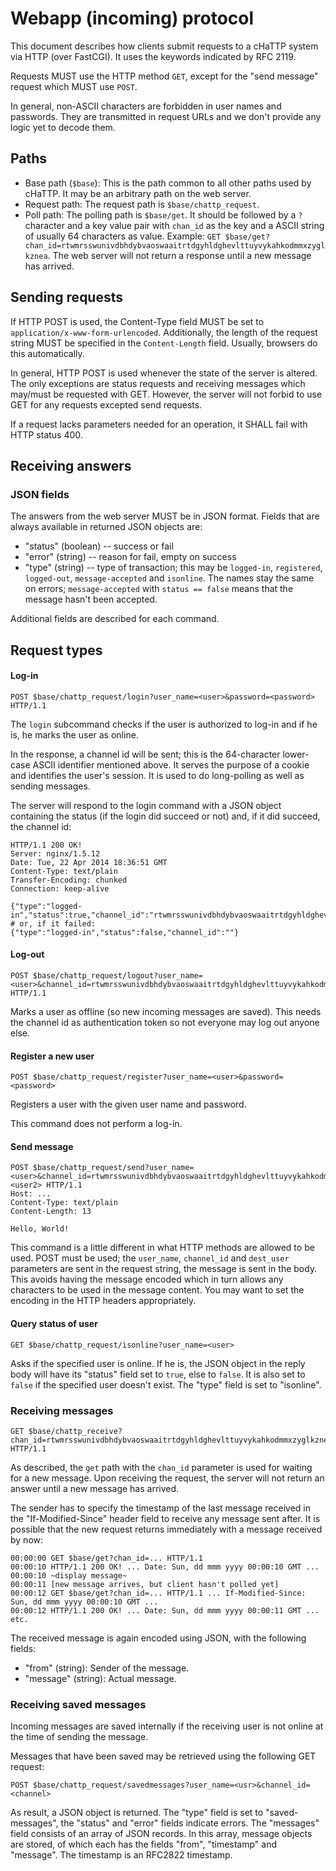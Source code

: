 # Webapp (incoming) protocol

This document describes how clients submit requests to a cHaTTP system via
HTTP (over FastCGI). It uses the keywords indicated by RFC 2119.

Requests MUST use the HTTP method `GET`, except for the "send message" request
which MUST use `POST`.

In general, non-ASCII characters are forbidden in user names and passwords. They are
transmitted in request URLs and we don't provide any logic yet to decode them.

## Paths

* Base path (`$base`): This is the path common to all other paths used by cHaTTP. It may be an arbitrary
path on the web server.
* Request path: The request path is `$base/chattp_request`.
* Poll path: The polling path is `$base/get`. It should be followed by a `?` character and a key value
pair with `chan_id` as the key and a ASCII string of usually 64 characters as value. Example:
`GET $base/get?chan_id=rtwmrsswunivdbhdybvaoswaaitrtdgyhldghevlttuyvykahkodmmxzyglkznea`. The web
server will not return a response until a new message has arrived.

## Sending requests

If HTTP POST is used, the Content-Type field MUST be set to `application/x-www-form-urlencoded`.
Additionally, the length of the request string MUST be specified in the `Content-Length` field. Usually,
browsers do this automatically.

In general, HTTP POST is used whenever the state of the server is altered. The only exceptions
are status requests and receiving messages which may/must be requested with GET. However, the server
will not forbid to use GET for any requests excepted send requests.

If a request lacks parameters needed for an operation, it SHALL fail with HTTP status 400.

## Receiving answers
### JSON fields

The answers from the web server MUST be in JSON format. Fields that are always available in returned JSON objects are:

* "status" (boolean) -- success or fail
* "error" (string) -- reason for fail, empty on success
* "type" (string) -- type of transaction; this may be `logged-in`, `registered`, `logged-out`, `message-accepted` and `isonline`.
The names stay the same on errors; `message-accepted` with `status == false` means that the message hasn't been accepted.

Additional fields are described for each command.

## Request types

#### Log-in

    POST $base/chattp_request/login?user_name=<user>&password=<password> HTTP/1.1

The `login` subcommand checks if the user is authorized to log-in and if he is, he marks
the user as online.

In the response, a channel id will be sent; this is the 64-character lower-case ASCII identifier
mentioned above. It serves the purpose of a cookie and identifies the user's session. It is used
to do long-polling as well as sending messages.

The server will respond to the login command with a JSON object containing the status (if the login
did succeed or not) and, if it did succeed, the channel id:

    HTTP/1.1 200 OK!
    Server: nginx/1.5.12
    Date: Tue, 22 Apr 2014 18:36:51 GMT
    Content-Type: text/plain
    Transfer-Encoding: chunked
    Connection: keep-alive

    {"type":"logged-in","status":true,"channel_id":"rtwmrsswunivdbhdybvaoswaaitrtdgyhldghevlttuyvykahkodmmxzyglkzneaa"}
    # or, if it failed:
    {"type":"logged-in","status":false,"channel_id":""}

#### Log-out

    POST $base/chattp_request/logout?user_name=<user>&channel_id=rtwmrsswunivdbhdybvaoswaaitrtdgyhldghevlttuyvykahkodmmxzyglkzneaa HTTP/1.1

Marks a user as offline (so new incoming messages are saved). This needs the channel id as authentication token
so not everyone may log out anyone else.

#### Register a new user

    POST $base/chattp_request/register?user_name=<user>&password=<password>

Registers a user with the given user name and password.

This command does not perform a log-in.

#### Send message

    POST $base/chattp_request/send?user_name=<user>&channel_id=rtwmrsswunivdbhdybvaoswaaitrtdgyhldghevlttuyvykahkodmmxzyglkzneaa&dest_user=<user2> HTTP/1.1
    Host: ...
    Content-Type: text/plain
    Content-Length: 13

    Hello, World!

This command is a little different in what HTTP methods are allowed to be used. POST must be used; the `user_name`, `channel_id` and `dest_user`
parameters are sent in the request string, the message is sent in the body. This avoids having the message encoded which
in turn allows any characters to be used in the message content. You may want to set the encoding in the HTTP headers appropriately.

#### Query status of user

    GET $base/chattp_request/isonline?user_name=<user>

Asks if the specified user is online. If he is, the JSON object in the reply body will have its "status" field set to `true`, else to `false`.
It is also set to `false` if the specified user doesn't exist. The "type" field is set to "isonline".

### Receiving messages

    GET $base/chattp_receive?chan_id=rtwmrsswunivdbhdybvaoswaaitrtdgyhldghevlttuyvykahkodmmxzyglkznea HTTP/1.1

As described, the `get` path with the `chan_id` parameter is used for waiting for a new message. Upon receiving the request,
the server will not return an answer until a new message has arrived.

The sender has to specify the timestamp of the last message received in the "If-Modified-Since" header field to receive
any message sent after. It is possible that the new request returns immediately with a message received by now:

    00:00:00 GET $base/get?chan_id=... HTTP/1.1
    00:00:10 HTTP/1.1 200 OK! ... Date: Sun, dd mmm yyyy 00:00:10 GMT ...
    00:00:10 ~display message~
    00:00:11 [new message arrives, but client hasn't polled yet]
    00:00:12 GET $base/get?chan_id=... HTTP/1.1 ... If-Modified-Since: Sun, dd mmm yyyy 00:00:10 GMT ...
    00:00:12 HTTP/1.1 200 OK! ... Date: Sun, dd mmm yyyy 00:00:11 GMT ...
    etc.

The received message is again encoded using JSON, with the following fields:

* "from" (string): Sender of the message.
* "message" (string): Actual message.

### Receiving saved messages

Incoming messages are saved internally if the receiving user is not online at the time of sending the message.

Messages that have been saved may be retrieved using the following GET request:

    POST $base/chattp_request/savedmessages?user_name=<usr>&channel_id=<channel>

As result, a JSON object is returned. The "type" field is set to "saved-messages", the "status" and "error" fields indicate errors.
The "messages" field consists of an array of JSON records. In this array, message objects are stored, of which each has the fields "from",
"timestamp" and "message". The timestamp is an RFC2822 timestamp.

